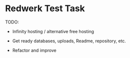 # Redwerk Test Task

TODO:
- Infinity hosting / alternative free hosting
- Get ready databases, uploads, Readme, repository, etc.

- Refactor and improve